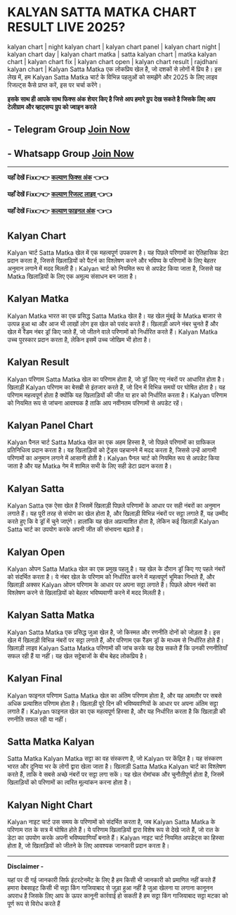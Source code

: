 # KALYAN SATTA MATKA CHART RESULT LIVE 2025?

kalyan chart | night kalyan chart | kalyan chart panel | kalyan chart night | kalyan chart day | kalyan chart matka | satta kalyan chart | matka kalyan chart | kalyan chart fix | kalyan chart open | kalyan chart result | rajdhani kalyan chart |
 Kalyan Satta Matka एक लोकप्रिय खेल है, जो दशकों से लोगों में प्रिय है। इस लेख में, हम Kalyan Satta Matka चार्ट के विभिन्न पहलुओं को समझेंगे और 2025 के लिए लाइव रिजल्ट्स कैसे प्राप्त करें, इस पर चर्चा करेंगे।


 **इसके साथ ही आपके साथ फिक्स अंक शेयर किए है जिसे आप हमारे ग्रुप देख सकते है जिसके लिए आप टेलीग्राम और व्हाट्सप्प ग्रुप को ज्वाइन करले**
## - Telegram  Group  [Join Now](https://t.me/Hindiupdate201)

## - Whatsapp Group  [Join Now](https://whatsapp.com/channel/0029Vay2FudAzNbmVl8KtW14)

---

**यहाँ देखें Fix👉👉 [कल्याण फिक्स अंक](https://info.pmyojanasathi.com/) 👈👈**

**यहाँ देखें Fix👉👉 [कल्याण रिजल्ट लाइव ](https://info.pmyojanasathi.com/) 👈👈**

**यहाँ देखें Fix👉👉 [कल्याण फाइनल अंक](https://info.pmyojanasathi.com/) 👈👈**


## Kalyan Chart

Kalyan चार्ट Satta Matka खेल में एक महत्वपूर्ण उपकरण है। यह पिछले परिणामों का ऐतिहासिक डेटा प्रदान करता है, जिससे खिलाड़ियों को पैटर्न का विश्लेषण करने और भविष्य के परिणामों के लिए बेहतर अनुमान लगाने में मदद मिलती है। Kalyan चार्ट को नियमित रूप से अपडेट किया जाता है, जिससे यह Matka खिलाड़ियों के लिए एक अमूल्य संसाधन बन जाता है।

## Kalyan Matka

Kalyan Matka भारत का एक प्रसिद्ध Satta Matka खेल है। यह खेल मुंबई के Matka बाजार से उत्पन्न हुआ था और आज भी लाखों लोग इस खेल को पसंद करते हैं। खिलाड़ी अपने नंबर चुनते हैं और खेल में रैंडम नंबर ड्रॉ किए जाते हैं, जो जीतने वाले परिणामों को निर्धारित करते हैं। Kalyan Matka उच्च पुरस्कार प्रदान करता है, लेकिन इसमें उच्च जोखिम भी होता है।

## Kalyan Result

Kalyan परिणाम Satta Matka खेल का परिणाम होता है, जो ड्रॉ किए गए नंबरों पर आधारित होता है। खिलाड़ी Kalyan परिणाम का बेसब्री से इंतजार करते हैं, जो दिन में विभिन्न समयों पर घोषित होता है। यह परिणाम महत्वपूर्ण होता है क्योंकि यह खिलाड़ियों की जीत या हार को निर्धारित करता है। Kalyan परिणाम को नियमित रूप से जांचना आवश्यक है ताकि आप नवीनतम परिणामों से अपडेट रहें।

## Kalyan Panel Chart

Kalyan पैनल चार्ट Satta Matka खेल का एक अहम हिस्सा है, जो पिछले परिणामों का ग्राफिकल प्रतिनिधित्व प्रदान करता है। यह खिलाड़ियों को ट्रेंड्स पहचानने में मदद करता है, जिससे उन्हें आगामी परिणामों का अनुमान लगाने में आसानी होती है। Kalyan पैनल चार्ट को नियमित रूप से अपडेट किया जाता है और यह Matka गेम में शामिल सभी के लिए सही डेटा प्रदान करता है।

## Kalyan Satta

Kalyan Satta एक ऐसा खेल है जिसमें खिलाड़ी पिछले परिणामों के आधार पर सही नंबरों का अनुमान लगाते हैं। यह पूरी तरह से संयोग का खेल होता है, और खिलाड़ी विभिन्न नंबरों पर सट्टा लगाते हैं, यह उम्मीद करते हुए कि वे ड्रॉ में चुने जाएंगे। हालांकि यह खेल अप्रत्याशित होता है, लेकिन कई खिलाड़ी Kalyan Satta चार्ट का उपयोग करके अपनी जीत की संभावना बढ़ाते हैं।

## Kalyan Open

Kalyan ओपन Satta Matka खेल का एक प्रमुख पहलू है। यह खेल के दौरान ड्रॉ किए गए पहले नंबरों को संदर्भित करता है। ये नंबर खेल के परिणाम को निर्धारित करने में महत्वपूर्ण भूमिका निभाते हैं, और खिलाड़ी अक्सर Kalyan ओपन परिणाम के आधार पर अपना सट्टा लगाते हैं। पिछले ओपन नंबरों का विश्लेषण करने से खिलाड़ियों को बेहतर भविष्यवाणी करने में मदद मिलती है।

## Kalyan Satta Matka

Kalyan Satta Matka एक प्रसिद्ध जुआ खेल है, जो किस्मत और रणनीति दोनों को जोड़ता है। इस खेल में खिलाड़ी विभिन्न नंबरों पर सट्टा लगाते हैं, और परिणाम एक रैंडम ड्रॉ के माध्यम से निर्धारित होते हैं। खिलाड़ी लाइव Kalyan Satta Matka परिणामों की जांच करके यह देख सकते हैं कि उनकी रणनीतियाँ सफल रही हैं या नहीं। यह खेल सट्टेबाजों के बीच बेहद लोकप्रिय है।

## Kalyan Final

Kalyan फाइनल परिणाम Satta Matka खेल का अंतिम परिणाम होता है, और यह आमतौर पर सबसे अधिक प्रत्याशित परिणाम होता है। खिलाड़ी पूरे दिन की भविष्यवाणियों के आधार पर अपना अंतिम सट्टा लगाते हैं। Kalyan फाइनल खेल का एक महत्वपूर्ण हिस्सा है, और यह निर्धारित करता है कि खिलाड़ी की रणनीति सफल रही या नहीं।

## Satta Matka Kalyan

Satta Matka Kalyan Matka सट्टा का वह संस्करण है, जो Kalyan पर केंद्रित है। यह संस्करण भारत और दुनिया भर के लोगों द्वारा खेला जाता है। खिलाड़ी Satta Matka Kalyan चार्ट का विश्लेषण करते हैं, ताकि वे सबसे अच्छे नंबरों पर सट्टा लगा सकें। यह खेल रोमांचक और चुनौतीपूर्ण होता है, जिसमें खिलाड़ियों को परिणामों का त्वरित मूल्यांकन करना होता है।

## Kalyan Night Chart

Kalyan नाइट चार्ट उस समय के परिणामों को संदर्भित करता है, जब Kalyan Satta Matka के परिणाम रात के सत्र में घोषित होते हैं। ये परिणाम खिलाड़ियों द्वारा विशेष रूप से देखे जाते हैं, जो रात के डेटा का उपयोग करके अपनी भविष्यवाणियाँ बनाते हैं। Kalyan नाइट चार्ट नियमित अपडेट्स का हिस्सा होता है, जो खिलाड़ियों को जीतने के लिए आवश्यक जानकारी प्रदान करता है।

---

**Disclaimer -**

यहां पर दी गई जानकारी सिर्फ इंटरटेनमेंट के लिए है हम किसी भी जानकारी को प्रमाणित नहीं करते हैं हमारा वेबसाइट किसी भी सट्टा किंग गाजियाबाद से जुड़ा हुआ नहीं है जुआ खेलना या लगाना कानूनन अपराध है जिसके लिए आप के ऊपर कानूनी कार्रवाई हो सकती है हम सट्टा किंग गाजियाबाद सट्टा मटका को पूर्ण रूप से विरोध करते हैं

